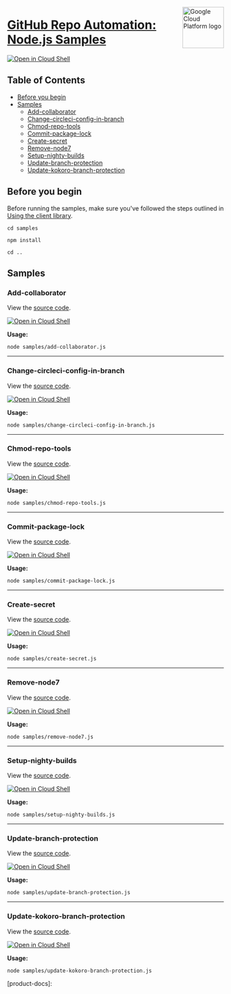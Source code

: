 [//]: # "This README.md file is auto-generated, all changes to this file will be lost."
[//]: # "To regenerate it, use `python -m synthtool`."
<img src="https://avatars2.githubusercontent.com/u/2810941?v=3&s=96" alt="Google Cloud Platform logo" title="Google Cloud Platform" align="right" height="96" width="96"/>

# [GitHub Repo Automation: Node.js Samples](https://github.com/googleapis/github-repo-automation)

[![Open in Cloud Shell][shell_img]][shell_link]



## Table of Contents

* [Before you begin](#before-you-begin)
* [Samples](#samples)
  * [Add-collaborator](#add-collaborator)
  * [Change-circleci-config-in-branch](#change-circleci-config-in-branch)
  * [Chmod-repo-tools](#chmod-repo-tools)
  * [Commit-package-lock](#commit-package-lock)
  * [Create-secret](#create-secret)
  * [Remove-node7](#remove-node7)
  * [Setup-nighty-builds](#setup-nighty-builds)
  * [Update-branch-protection](#update-branch-protection)
  * [Update-kokoro-branch-protection](#update-kokoro-branch-protection)

## Before you begin

Before running the samples, make sure you've followed the steps outlined in
[Using the client library](https://github.com/googleapis/github-repo-automation#using-the-client-library).

`cd samples`

`npm install`

`cd ..`

## Samples



### Add-collaborator

View the [source code](https://github.com/googleapis/github-repo-automation/blob/master/samples/add-collaborator.js).

[![Open in Cloud Shell][shell_img]](https://console.cloud.google.com/cloudshell/open?git_repo=https://github.com/googleapis/github-repo-automation&page=editor&open_in_editor=samples/add-collaborator.js,samples/README.md)

__Usage:__


`node samples/add-collaborator.js`


-----




### Change-circleci-config-in-branch

View the [source code](https://github.com/googleapis/github-repo-automation/blob/master/samples/change-circleci-config-in-branch.js).

[![Open in Cloud Shell][shell_img]](https://console.cloud.google.com/cloudshell/open?git_repo=https://github.com/googleapis/github-repo-automation&page=editor&open_in_editor=samples/change-circleci-config-in-branch.js,samples/README.md)

__Usage:__


`node samples/change-circleci-config-in-branch.js`


-----




### Chmod-repo-tools

View the [source code](https://github.com/googleapis/github-repo-automation/blob/master/samples/chmod-repo-tools.js).

[![Open in Cloud Shell][shell_img]](https://console.cloud.google.com/cloudshell/open?git_repo=https://github.com/googleapis/github-repo-automation&page=editor&open_in_editor=samples/chmod-repo-tools.js,samples/README.md)

__Usage:__


`node samples/chmod-repo-tools.js`


-----




### Commit-package-lock

View the [source code](https://github.com/googleapis/github-repo-automation/blob/master/samples/commit-package-lock.js).

[![Open in Cloud Shell][shell_img]](https://console.cloud.google.com/cloudshell/open?git_repo=https://github.com/googleapis/github-repo-automation&page=editor&open_in_editor=samples/commit-package-lock.js,samples/README.md)

__Usage:__


`node samples/commit-package-lock.js`


-----




### Create-secret

View the [source code](https://github.com/googleapis/github-repo-automation/blob/master/samples/create-secret.js).

[![Open in Cloud Shell][shell_img]](https://console.cloud.google.com/cloudshell/open?git_repo=https://github.com/googleapis/github-repo-automation&page=editor&open_in_editor=samples/create-secret.js,samples/README.md)

__Usage:__


`node samples/create-secret.js`


-----




### Remove-node7

View the [source code](https://github.com/googleapis/github-repo-automation/blob/master/samples/remove-node7.js).

[![Open in Cloud Shell][shell_img]](https://console.cloud.google.com/cloudshell/open?git_repo=https://github.com/googleapis/github-repo-automation&page=editor&open_in_editor=samples/remove-node7.js,samples/README.md)

__Usage:__


`node samples/remove-node7.js`


-----




### Setup-nighty-builds

View the [source code](https://github.com/googleapis/github-repo-automation/blob/master/samples/setup-nighty-builds.js).

[![Open in Cloud Shell][shell_img]](https://console.cloud.google.com/cloudshell/open?git_repo=https://github.com/googleapis/github-repo-automation&page=editor&open_in_editor=samples/setup-nighty-builds.js,samples/README.md)

__Usage:__


`node samples/setup-nighty-builds.js`


-----




### Update-branch-protection

View the [source code](https://github.com/googleapis/github-repo-automation/blob/master/samples/update-branch-protection.js).

[![Open in Cloud Shell][shell_img]](https://console.cloud.google.com/cloudshell/open?git_repo=https://github.com/googleapis/github-repo-automation&page=editor&open_in_editor=samples/update-branch-protection.js,samples/README.md)

__Usage:__


`node samples/update-branch-protection.js`


-----




### Update-kokoro-branch-protection

View the [source code](https://github.com/googleapis/github-repo-automation/blob/master/samples/update-kokoro-branch-protection.js).

[![Open in Cloud Shell][shell_img]](https://console.cloud.google.com/cloudshell/open?git_repo=https://github.com/googleapis/github-repo-automation&page=editor&open_in_editor=samples/update-kokoro-branch-protection.js,samples/README.md)

__Usage:__


`node samples/update-kokoro-branch-protection.js`






[shell_img]: https://gstatic.com/cloudssh/images/open-btn.png
[shell_link]: https://console.cloud.google.com/cloudshell/open?git_repo=https://github.com/googleapis/github-repo-automation&page=editor&open_in_editor=samples/README.md
[product-docs]: 
